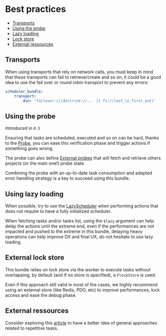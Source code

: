 # Best practices

- [Transports](#Transports)
- [Using the probe](#using-the-probe)
- [Lazy loading](#using-lazy-loading)
- [Lock store](#external-lock-store)
- [External ressources](#external-ressources)

## Transports

When using transports that rely on network calls, you must keep in mind that these transports
can fail to retrieve/create and so on, it could be a good idea to use the fail over or round robin
transport to prevent any errors:

```yaml
scheduler_bundle:
    transport:
        dsn: 'failover://(doctrine://... || fs://last_in_first_out)'
```

## Using the probe

_Introduced in `0.5`_

Ensuring that tasks are scheduled, executed and so on can be hard, 
thanks to the [Probe](probe.md), you can ease this verification phase and 
trigger actions if something goes wrong.

The probe can also define [External probes](probe.md#fetching-external-state) that
will fetch and retrieve others projects (or the main one!) probe state.

Combining the probe with an up-to-date task consumption and adapted error handling strategy
is a key to succeed using this bundle.

## Using lazy loading

When possible, try to use the [LazyScheduler](lazy_loading.md#lazyscheduler) when performing actions
that does not require to have a fully initialized scheduler.

When fetching tasks and/or tasks list, using the `$lazy` argument can help delay the actions until 
the extreme end, even if the performances are not impacted and pushed to the extreme in this bundle,
delaying heavy operations can help improve DX and final UX, do not hesitate to use lazy loading.

## External lock store

This bundle relies on lock store via the worker to execute tasks without overlapping,
by default (and if no store is specified), a `FlockStore` is used.

Even if this approach still valid in most of the cases, we highly recommend using
an external store (like Redis, PDO, etc) to improve performances, lock access 
and ease the debug phase.

## External ressources

Consider exploring this [article](https://blog.sanctum.geek.nz/cron-best-practices/)
to have a better idea of general approaches related to repetitive tasks.
